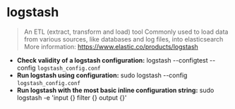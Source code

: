 # logstash
> An ETL (extract, transform and load) tool
> Commonly used to load data from various sources, like databases and log files, into elasticsearch
> More information: <https://www.elastic.co/products/logstash>
- **Check validity of a logstash configuration:**
logstash --configtest --config `logstash_config.conf`
- **Run logstash using configuration:**
sudo logstash --config `logstash_config.conf`
- **Run logstash with the most basic inline configuration string:**
sudo logstash -e 'input {} filter {} output {}'
